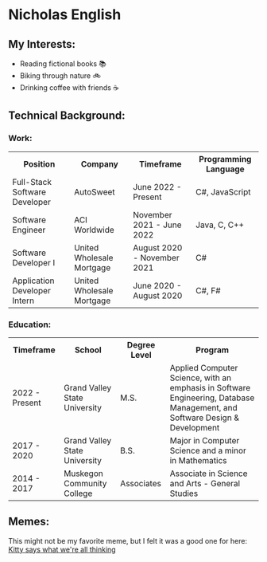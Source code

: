 # Nicholas English
## My Interests:
- Reading fictional books 📚
- Biking through nature 🚲
- Drinking coffee with friends ☕

## Technical Background:
### Work:
<table>
	<tr>
		<th>Position</th>
		<th>Company</th>
		<th>Timeframe</th>
		<th>Programming Language</th>
	</tr>
	<tr>
		<td>Full-Stack Software Developer</td>
		<td>AutoSweet</td>
		<td>June 2022 - Present</td>
		<td>C#, JavaScript</td>
	</tr>
	<tr>
		<td>Software Engineer</td>
		<td>ACI Worldwide</td>
		<td>November 2021 - June 2022</td>
		<td>Java, C, C++</td>
	</tr>
	<tr>
		<td>Software Developer I</td>
		<td>United Wholesale Mortgage</td>
		<td>August 2020 - November 2021</td>
		<td>C#</td>
	</tr>
	<tr>
		<td>Application Developer Intern</td>
		<td>United Wholesale Mortgage</td>
		<td>June 2020 - August 2020</td>
		<td>C#, F#</td>
	</tr>
</table>

### Education:
<table>
	<tr>
		<th>Timeframe</th>
		<th>School</th>
		<th>Degree Level</th>
		<th>Program</th>
	</tr>
	<tr>
		<td>2022 - Present</td>
		<td>Grand Valley State University</td>
		<td>M.S.</td>
		<td>Applied Computer Science, with an emphasis in Software Engineering, Database Management, and Software Design & Development</td>
	</tr>
	<tr>
		<td>2017 - 2020</td>
		<td>Grand Valley State University</td>
		<td>B.S.</td>
		<td>Major in Computer Science and a minor in Mathematics</td>
	</tr>
	<tr>
		<td>2014 - 2017</td>
		<td>Muskegon Community College</td>
		<td>Associates</td>
		<td>Associate in Science and Arts - General Studies</td>
	</tr>
</table>

## Memes:
This might not be my favorite meme, but I felt it was a good one for here: [Kitty says what we're all thinking](https://www.memecreator.org/static/images/memes/5225847.jpg)